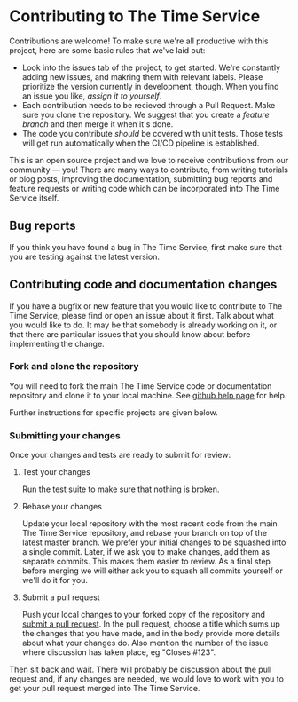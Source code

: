 Contributing to The Time Service
===================================
Contributions are welcome! To make sure we're all productive with this project, here are some basic rules that we've laid out: 

* Look into the issues tab of the project, to get started. We're constantly adding new issues, and makring them with relevant labels. Please prioritize the version currently in development, though. When you find an issue you like, *assign it to yourself*.
* Each contribution needs to be recieved through a Pull Request. Make sure you clone the repository. We suggest that you create a _feature branch_ and then merge it when it's done.
* The code you contribute _should_ be covered with unit tests. Those tests will get run automatically when the CI/CD pipeline is established.

This is an open source project and we love to receive contributions from our community — you! There are many ways to contribute, from writing tutorials or blog posts, improving the documentation, submitting bug reports and feature requests or writing code which can be incorporated into The Time Service itself.

Bug reports
-----------
If you think you have found a bug in The Time Service, first make sure that you are testing against the latest version.

Contributing code and documentation changes
-------------------------------------------
If you have a bugfix or new feature that you would like to contribute to The Time Service, please find or open an issue about it first. Talk about what you would like to do. It may be that somebody is already working on it, or that there are particular issues that you should know about before implementing the change.

### Fork and clone the repository

You will need to fork the main The Time Service code or documentation repository and clone it to your local machine. See
[github help page](https://help.github.com/articles/fork-a-repo) for help.

Further instructions for specific projects are given below.

### Submitting your changes

Once your changes and tests are ready to submit for review:

1. Test your changes

    Run the test suite to make sure that nothing is broken.

2. Rebase your changes

    Update your local repository with the most recent code from the main The Time Service repository, and rebase your branch on top of the latest master branch. We prefer your initial changes to be squashed into a single commit. Later, if we ask you to make changes, add them as separate commits.  This makes them easier to review.  As a final step before merging we will either ask you to squash all commits yourself or we'll do it for you.

4. Submit a pull request

    Push your local changes to your forked copy of the repository and [submit a pull request](https://help.github.com/articles/using-pull-requests). In the pull request, choose a title which sums up the changes that you have made, and in the body provide more details about what your changes do. Also mention the number of the issue where discussion has taken place, eg "Closes #123".

Then sit back and wait. There will probably be discussion about the pull request and, if any changes are needed, we would love to work with you to get your pull request merged into The Time Service.
